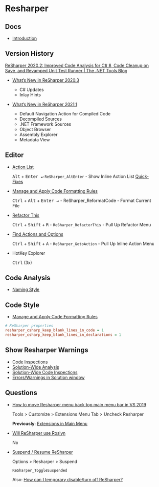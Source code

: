 # Resharper

## Docs

* [Introduction](https://www.jetbrains.com/help/resharper/Introduction__Index.html)

## Version History

[ReSharper 2020.2: Improved Code Analysis for C# 8, Code Cleanup on Save, and Revamped Unit Test Runner | The .NET Tools Blog](https://blog.jetbrains.com/dotnet/2020/08/13/resharper-2020-2-released/)

* [What’s New in ReSharper 2020.3](https://www.jetbrains.com/resharper/whatsnew/2020-3/)

  * C# Updates
  * Inlay Hints

* [What’s New in ReSharper 2021.1](https://www.jetbrains.com/resharper/whatsnew/2021-1/)

  * Default Navigation Action for Compiled Code
  * Decompiled Sources
  * .NET Framework Sources
  * Object Browser
  * Assembly Explorer
  * Metadata View

## Editor

* [Action List](https://www.jetbrains.com/help/resharper/Actions_List.html)

  <kbd>Alt</kbd> + <kbd>Enter ↵</kbd>  `ReSharper_AltEnter` - Show Inline Action List [Quick-Fixes](https://www.jetbrains.com/help/resharper/Code_Analysis__Quick-Fixes.html)

* [Manage and Apply Code Formatting Rules](https://www.jetbrains.com/help/resharper/Enforcing_Code_Formatting_Rules.html)

  <kbd>Ctrl</kbd> + <kbd>Alt</kbd> + <kbd>Enter ↵</kbd> - ReSharper_ReformatCode - Format Current File

* [Refactor This](https://www.jetbrains.com/help/resharper/Refactor_This.html)

  <kbd>Ctrl</kbd> + <kbd>Shift</kbd> + <kbd>R</kbd> - `ReSharper_RefactorThis` -  Pull Up Refactor Menu

* [Find Actions and Options](https://www.jetbrains.com/help/resharper/Navigating_to_Action.html)

  <kbd>Ctrl</kbd> + <kbd>Shift</kbd> + <kbd>A</kbd> - `ReSharper_GotoAction` - Pull Up Inline Action Menu

* HotKey Explorer

  <kbd>Ctrl</kbd> (3x)

## Code Analysis

* [Naming Style](https://www.jetbrains.com/help/resharper/Coding_Assistance__Naming_Style.html)

## Code Style

* [Manage and Apply Code Formatting Rules](https://www.jetbrains.com/help/resharper/Enforcing_Code_Formatting_Rules.html)

```ini
# ReSharper properties
resharper_csharp_keep_blank_lines_in_code = 1
resharper_csharp_keep_blank_lines_in_declarations = 1
```

## Show Resharper Warnings

* [Code Inspections](https://www.jetbrains.com/help/resharper/Code_Analysis__Code_Inspections.html)
* [Solution-Wide Analysis](https://www.jetbrains.com/help/resharper/Code_Analysis__Solution-Wide_Analysis.html)
* [Solution-Wide Code Inspections](https://www.jetbrains.com/help/resharper/Code_Analysis__Solution-Wide_Analysis__Solution-Wide_Code_Inspections.html)
* [Errors/Warnings in Solution window](https://www.jetbrains.com/help/resharper/Reference__Windows__Errors_in_Solution.html#bba8b161)

## Questions

* [How to move Resharper menu back top main menu bar in VS 2019](https://resharper-support.jetbrains.com/hc/en-us/community/posts/360003373399-How-to-move-Resharper-menu-back-top-main-menu-bar-in-VS-2019)

  Tools > Customize > Extensions Menu Tab > Uncheck Resharper

  **Previously**: [Extensions in Main Menu](https://marketplace.visualstudio.com/items?itemName=Evgeny.RestoreExtensions)

* [Will ReSharper use Roslyn](https://blog.jetbrains.com/dotnet/2014/04/10/resharper-and-roslyn-qa/)

  No

* [Suspend / Resume ReSharper](https://stackoverflow.com/q/2189792/1366033)

  Options > Resharper > Suspend

  `ReSharper_ToggleSuspended`

  Also: [How can I temporary disable/turn off ReSharper?](https://resharper-support.jetbrains.com/hc/en-us/articles/206546999-How-can-I-temporary-disable-turn-off-ReSharper-)
